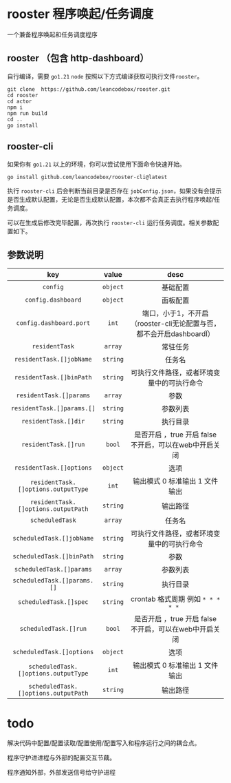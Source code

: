 # rooster 程序唤起/任务调度

一个兼备程序唤起和任务调度程序


## rooster （包含 http-dashboard）

自行编译，需要 `go1.21` `node`
按照以下方式编译获取可执行文件`rooster`。
```shell
git clone  https://github.com/leancodebox/rooster.git 
cd rooster 
cd actor 
npm i
npm run build
cd ..
go install 
```

## rooster-cli

如果你有 `go1.21` 以上的环境，你可以尝试使用下面命令快速开始。

```shell
go install github.com/leancodebox/rooster-cli@latest 
```

执行 `rooster-cli` 后会判断当前目录是否存在 `jobConfig.json`，如果没有会提示是否生成默认配置，无论是否生成默认配置，本次都不会真正去执行程序唤起/任务调度。  

可以在生成后修改完毕配置，再次执行 `rooster-cli` 运行任务调度。相关参数配置如下。

## 参数说明


|                 key                  |  value   |                    desc                    |
| :----------------------------------: | :------: |:------------------------------------------:|
|               `config`               | `object` |                    基础配置                    |
|          `config.dashboard`          | `object` |                    面板配置                    |
|       `config.dashboard.port`        |  `int`   | 端口，小于1，不开启（rooster-cli无论配置与否，都不会开启dashboardÏ） |
|            `residentTask`            | `array`  |                    常驻任务                    |
|       `residentTask.[]jobName`       | `string` |                    任务名                     |
|       `residentTask.[]binPath`       | `string` |           可执行文件路径，或者环境变量中的可执行命令            |
|       `residentTask.[]params`        | `array`  |                     参数                     |
|      `residentTask.[]params.[]`      | `string` |                    参数列表                    |
|         `residentTask.[]dir`         | `string` |                    执行目录                    |
|         `residentTask.[]run`         |  `bool`  |    是否开启 ，true 开启 false 不开启，可以在web中开启关闭     |
|       `residentTask.[]options`       | `object` |                     选项                     |
| `residentTask.[]options.outputType`  |  `int`   |             输出模式 0 标准输出 1 文件输出             |
| `residentTask.[]options.outputPath`  | `string` |                    输出路径                    |
|           `scheduledTask`            | `array`  |                    任务名                     |
|      `scheduledTask.[]jobName`       | `string` |           可执行文件路径，或者环境变量中的可执行命令            |
|      `scheduledTask.[]binPath`       | `string` |                     参数                     |
|       `scheduledTask.[]params`       | `array`  |                    参数列表                    |
|     `scheduledTask.[]params.[]`      | `string` |                    执行目录                    |
|        `scheduledTask.[]spec`        | `string` |        crontab 格式周期 例如 `* * * * * `        |
|        `scheduledTask.[]run`         |  `bool`  |    是否开启 ，true 开启 false 不开启，可以在web中开启关闭     |
|       `scheduledTask.[]options`       | `object` |                     选项                     |
| `scheduledTask.[]options.outputType` |  `int`   |             输出模式 0 标准输出 1 文件输出             |
| `scheduledTask.[]options.outputPath` | `string` |                    输出路径                    |


# todo

解决代码中配置/配置读取/配置使用/配置写入和程序运行之间的耦合点。

程序守护进进程与外部的配置交互节藕。

程序通知外部，外部发送信号给守护进程


